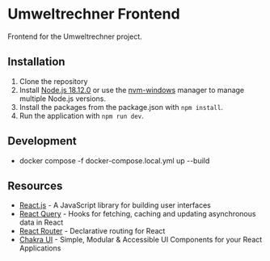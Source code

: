 # Umweltrechner Frontend
Frontend for the Umweltrechner project.

## Installation
1. Clone the repository
2. Install [Node.js 18.12.0](https://nodejs.org/en/download/) or use the [nvm-windows](https://github.com/coreybutler/nvm-windows) manager to manage multiple Node.js versions.
3. Install the packages from the package.json with `npm install`.
4. Run the application with `npm run dev`.

## Development
- docker compose -f docker-compose.local.yml up --build


## Resources
- [React.js](https://beta.reactjs.org/) - A JavaScript library for building user interfaces
- [React Query](https://tanstack.com/query/v4/) - Hooks for fetching, caching and updating asynchronous data in React
- [React Router](https://reactrouter.com/) - Declarative routing for React
- [Chakra UI](https://chakra-ui.com/) - Simple, Modular & Accessible UI Components for your React Applications